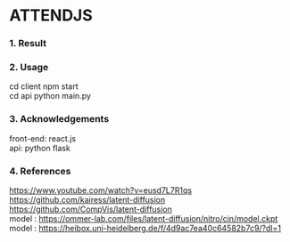 # ATTENDJS
### 1. Result

### 2. Usage
cd client npm start <br>
cd api python main.py <br>
### 3. Acknowledgements
front-end: react.js <br>
api: python flask <br>
### 4. References
https://www.youtube.com/watch?v=eusd7L7R1qs <br>
https://github.com/kairess/latent-diffusion <br>
https://github.com/CompVis/latent-diffusion <br>
model : https://ommer-lab.com/files/latent-diffusion/nitro/cin/model.ckpt <br>
model : https://heibox.uni-heidelberg.de/f/4d9ac7ea40c64582b7c9/?dl=1
